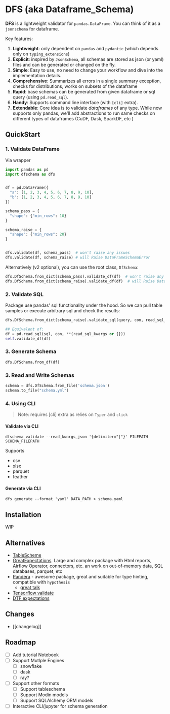 # DFS (aka Dataframe_Schema)

**DFS** is a lightweight validator for `pandas.DataFrame`. You can think of it as a `jsonschema` for dataframe.

Key features:
1. **Lightweight**: only dependent on `pandas`  and `pydantic` (which depends only on `typing_extensions`)
2. **Explicit**: inspired by `JsonSchema`, all schemas are stored as json (or yaml) files and can be generated or changed on the fly.
3. **Simple**: Easy to use, no need to change your workflow and dive into the implementation details.
4. **Comprehensive**: Summarizes all errors in a single summary exception, checks for distributions, works on subsets of the dataframe
5. **Rapid**: base schemas can be generated from given dataframe or sql query (using `pd.read_sql`).
6. **Handy**: Supports command line interface (with `[cli]` extra).
7. **Extendable**: Core idea is to validate *dataframes* of any type. While now supports only pandas, we'll add abstractions to run same checks on different types of dataframes (CuDF, Dask, SparkDF, etc )

## QuickStart

### 1. Validate DataFrame

Via wrapper
```python
import pandas as pd
import dfschema as dfs


df = pd.DataFrame({
  "a": [1, 2, 3, 4, 5, 6, 7, 8, 9, 10],
  "b": [1, 2, 3, 4, 5, 6, 7, 8, 9, 10]
})

schema_pass = {
  "shape": {"min_rows": 10}
}

schema_raise = {
  "shape": {"min_rows": 20}
}


dfs.validate(df, schema_pass)  # won't raise any issues
dfs.validate(df, schema_raise) # will Raise DataFrameSchemaError
```
Alternatively (v2 optional), you can use the root class, `DfSchema`:
```python
dfs.DfSchema.from_dict(schema_pass).validate_df(df)  # won't raise any issues
dfs.DfSchema.from_dict(schema_raise).validate_df(df)  # will Raise DataFrameSchemaError
```

### 2. Validate SQL
Package use pandas' sql functionality under the hood. So we can pull table samples or execute arbitrary sql and check the results:
```python
dfs.DfSchema.from_dict(schema_raise).validate_sql(query, con, read_sql_kwargs)

## Equivalent of:
df = pd.read_sql(sql, con, **(read_sql_kwargs or {}))
self.validate_df(df)
```

### 3. Generate Schema

```python
dfs.DfSchema.from_df(df)
```
### 3. Read and Write Schemas

```python
schema = dfs.DfSchema.from_file('schema.json')
schema.to_file("schema.yml")
```

### 4. Using CLI
> Note: requires [cli] extra as relies on `Typer` and `click`

#### Validate via CLI
```shell
dfschema validate --read_kwargs_json '{delimiter="|"}' FILEPATH SCHEMA_FILEPATH
```
Supports
- csv
- xlsx
- parquet
- feather

#### Generate via CLI
```shell
dfs generate --format 'yaml' DATA_PATH > schema.yaml
```

## Installation

WIP

## Alternatives
- [TableScheme](https://pypi.org/project/tableschema/)
- [GreatExpectations](https://greatexpectations.io/). Large and complex package with Html reports, Airflow Operator, connectors, etc. an work on out-of-memory data, SQL databases, parquet, etc
- [Pandera](https://pandera.readthedocs.io/en/stable/) - awesome package, great and suitable for type hinting, compatible with `hypothesis`
  - [great talk](https://www.youtube.com/watch?v=PI5UmKi14cM)
- [Tensorflow validate](https://www.tensorflow.org/tfx/guide/tfdv)
- [DTF expectations](https://github.com/calogica/dbt-expectations)

## Changes
- [[changelog]]

## Roadmap
- [ ] Add tutorial Notebook
- [ ] Support Mutlple Engines
  - [ ] snowflake
  - [ ] dask
  - [ ] ray?
- [ ] Support other formats
  - [ ] Support tableschema
  - [ ] Support Modin models
  - [ ] Support SQLAlchemy ORM models

- [ ] Interactive CLI/jupyter for schema generation
